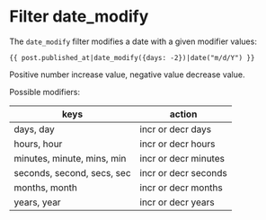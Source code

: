 Filter date_modify
==================

<!-- {% raw %} -->

The `date_modify` filter modifies a date with a given modifier values:

```twig
{{ post.published_at|date_modify({days: -2})|date("m/d/Y") }}
```

Positive number increase value, negative value decrease value.

Possible modifiers:

| keys | action |
|------|--------|
| days, day | incr or decr days |
| hours, hour  | incr or decr hours  |
| minutes, minute, mins, min | incr or decr minutes  |
| seconds, second, secs, sec | incr or decr seconds |
| months, month  | incr or decr months  |
| years, year  | incr or decr years  |

<!-- {% endraw %} -->